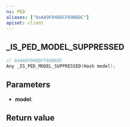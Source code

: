 ```yaml
---
ns: PED
aliases: ["0xAA9F048DCF69B6DC"]
apiset: client
---
```

## _IS_PED_MODEL_SUPPRESSED

```c
// 0xAA9F048DCF69B6DC
Any _IS_PED_MODEL_SUPPRESSED(Hash model);
```


## Parameters
* **model**:

## Return value